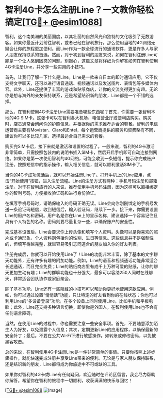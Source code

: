 # 智利4G卡怎么注册Line？一文教你轻松搞定[[TG💪+ @esim1088](https://t.me/s/esim1088)]

智利，这个南美洲的美丽国度，以其壮丽的自然风光和独特的文化吸引了无数游客。如果你最近计划前往智利，或者已经在智利旅行，那么使用当地的4G网络无疑会让你的旅程更加便利。而Line作为一款全球流行的通讯软件，更是许多人与家人朋友保持联系的首选。然而，对于初到智利的朋友来说，如何在智利注册Line可能是一个让人感到困惑的问题。别担心，这篇文章将详细为你解答如何在智利使用4G卡注册Line，并分享一些实用的小技巧。

首先，让我们了解一下什么是Line。Line是一款来自日本的即时通讯应用，它不仅支持文字聊天，还可以进行语音通话、视频通话以及发送图片、表情包等多媒体内容。此外，Line还提供了丰富的游戏和贴纸商店，让你的交流变得更加有趣。无论你是想与海外的亲友保持联系，还是希望结识新的朋友，Line都是一个不错的选择。

那么，在智利使用4G卡注册Line需要准备哪些东西呢？首先，你需要一张智利本地的4G SIM卡。这张卡可以在智利各大机场、电信营业厅或便利店购买。购买时，店员通常会询问你的护照信息，并根据你的需求推荐适合的套餐。智利的电信运营商主要有Movistar、Claro和Entel，每个运营商提供的服务和资费略有不同，建议你可以多比较几家，选择最适合自己需求的套餐。

购买完SIM卡后，接下来就是激活和设置的过程了。一般来说，智利的4G卡激活非常简单，只需按照包装内的说明书插入SIM卡，然后开启手机即可自动连接到网络。如果你是第一次使用智利的4G网络，可能会收到一条短信，提示你完成账户注册。按照短信中的指示操作，输入相关信息，就可以顺利激活SIM卡了。

当你的4G卡成功激活后，就可以开始注册Line了。打开手机上的Line应用，点击“开始使用”按钮，进入注册流程。Line的注册方式有两种：手机号码注册和邮箱注册。对于在智利旅行的人来说，推荐使用手机号码注册，因为这样可以直接绑定你的智利号码，方便接收验证码和进行身份验证。

在填写手机号码时，请确保输入的号码正确无误。Line会向你刚刚绑定的手机号发送一条验证码短信，收到短信后，输入验证码，继续下一步。接下来，你需要设置Line的用户名和密码。用户名是你在Line上的显示名称，建议选择一个容易记住且具有个人特色的名称。密码则要尽量复杂一些，以确保账户的安全性。

完成基本设置后，Line会要求你上传头像和填写个人资料。头像可以是你喜欢的照片或卡通形象，个人资料则包括你的性别、生日等信息。这些信息并不是强制性的，但填写得越完整，就越容易吸引志同道合的朋友加入你的好友列表。

注册完成后，你就可以开始使用Line了！Line的功能非常丰富，除了基本的文字聊天功能外，还有许多有趣的附加功能。例如，Line的语音和视频通话功能非常适合长途通话，而且完全免费；Line的贴纸商店里有成千上万种可爱的贴纸，让你的聊天更加生动有趣；Line的群聊功能也十分强大，最多可以容纳250人同时在线聊天，非常适合团队协作或家庭聚会。

除了基本功能，Line还有一些隐藏的小技巧可以帮助你更好地使用这款应用。例如，你可以通过设置“悄悄话”功能，只让特定的好友看到你的在线状态；你也可以利用Line的“多设备登录”功能，在多个设备上同时使用Line，比如手机和平板电脑；此外，Line还支持多种语言切换，即使你是外国人，在智利使用Line也不会有任何语言障碍。

当然，在使用Line的过程中，你也需要注意一些安全事项。首先，不要随意添加陌生人为好友，以免泄露个人信息；其次，定期更新Line的应用程序，以确保最新的安全补丁；最后，不要在公共Wi-Fi下进行敏感操作，如转账或修改密码，以免被黑客攻击。

总的来说，在智利使用4G卡注册Line是一件非常简单的事情。只要你按照上述步骤操作，就能快速完成注册并享受Line带来的便利。无论是与家人朋友保持联系，还是结识新的朋友，Line都将成为你旅途中不可或缺的工具。

如果你对智利的4G卡或Line有任何疑问，欢迎随时在评论区留言，我会尽力帮助你解答。希望你在智利的旅程中一切顺利，收获满满的快乐与回忆！

[[TG💪+ @esim1088](https://t.me/s/esim1088) ![Image](https://i.postimg.cc/4NQfJmqS/Snipaste-2025-05-13-00-14-12.png)]
